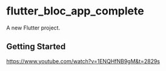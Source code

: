 # flutter_bloc_app_complete

A new Flutter project.

## Getting Started
https://www.youtube.com/watch?v=1ENQHfNB9gM&t=2829s
